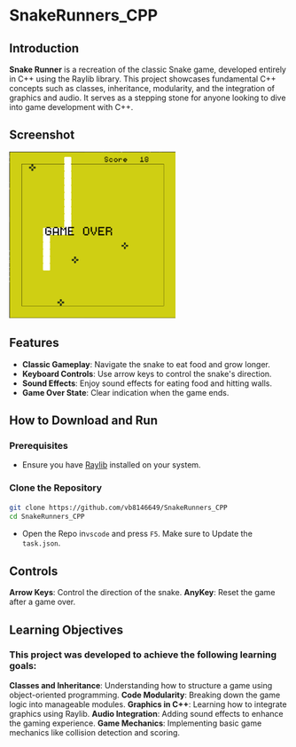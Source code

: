 # SnakeRunners_CPP

## Introduction

**Snake Runner** is a recreation of the classic Snake game, developed entirely in C++ using the Raylib library. This project showcases fundamental C++ concepts such as classes, inheritance, modularity, and the integration of graphics and audio. It serves as a stepping stone for anyone looking to dive into game development with C++.

## Screenshot
<img src="https://github.com/vb8146649/SnakeRunners_CPP/blob/main/image.png" alt="snakerunner_preview" width=300 height=300>

## Features
- **Classic Gameplay**: Navigate the snake to eat food and grow longer.
- **Keyboard Controls**: Use arrow keys to control the snake's direction.
- **Sound Effects**: Enjoy sound effects for eating food and hitting walls.
- **Game Over State**: Clear indication when the game ends.

## How to Download and Run

### Prerequisites
- Ensure you have [Raylib](https://www.raylib.com/) installed on your system.

### Clone the Repository
```bash
git clone https://github.com/vb8146649/SnakeRunners_CPP
cd SnakeRunners_CPP
```
- Open the Repo in`vscode` and press `F5`. Make sure to Update the `task.json`.

## Controls
**Arrow Keys**: Control the direction of the snake.
**AnyKey**: Reset the game after a game over.

## Learning Objectives
### This project was developed to achieve the following learning goals:

**Classes and Inheritance**: Understanding how to structure a game using object-oriented programming.
**Code Modularity**: Breaking down the game logic into manageable modules.
**Graphics in C++**: Learning how to integrate graphics using Raylib.
**Audio Integration**: Adding sound effects to enhance the gaming experience.
**Game Mechanics**: Implementing basic game mechanics like collision detection and scoring.
